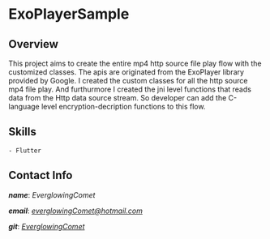 # ExoPlayerSample

## Overview

This project aims to create the entire mp4 http source file play flow with the customized classes.
The apis are originated from the ExoPlayer library provided by Google.
I created the custom classes for all the http source mp4 file play.
And furthurmore I created the jni level functions that reads data from the Http data source stream.
So developer can add the C-language level encryption-decription functions to this flow.


## Skills
    - Flutter


## Contact Info

**_name_**:		_EverglowingComet_

**_email_**:	[_everglowingComet@hotmail.com_](mailto:everglowingComet@hotmail.com)

**_git_**:		[_EverglowingComet_](https://github.com/EverglowingComet)
